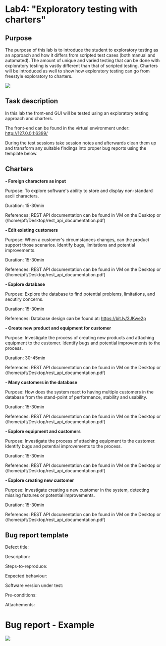 # Lab4: "Exploratory testing with charters"

## Purpose
The purpose of this lab is to introduce the student to exploratory testing as an approach and how it differs from scripted test cases (both manual and automated).
The amount of unique and varied testing that can be done with exploratory testing is vastly different than that of scripted testing. 
Charters will be introduced as well to show how exploratory testing can go from freestyle exploratory to charters.

![](https://res.cloudinary.com/northern-test-consulting-ab/image/upload/v1553873269/freedom_scale_chkbci.png) 

## Task description

In this lab the front-end GUI will be tested using an exploratory testing approach and charters.

The front-end can be found in the virtual environment under: http://127.0.0.1:6399/

During the test sessions take session notes and afterwards clean them up and transform any suitable findings into proper bug reports using the template below.

## Charters

**- Foreign characters as input**

Purpose: To explore software's ability to store and display non-standard ascii characters.

Duration: 15-30min

References: REST API documentation can be found in VM on the Desktop or (/home/pft/Desktop/rest_api_documentation.pdf)


**- Edit existing customers**

Purpose: When a customer's circumstances changes, can the product support those scenarios. Identify bugs, limitations and potential improvements.

Duration: 15-30min

References: REST API documentation can be found in VM on the Desktop or (/home/pft/Desktop/rest_api_documentation.pdf)


**- Explore database**

Purpose: Explore the database to find potential problems, limitations, and secutiry concerns.

Duration: 15-30min

References: Database design can be found at: https://bit.ly/2JKwe2p

**- Create new product and equipment for customer**

Purpose: Investigate the process of creating new products and attaching equipment to the customer. Identify bugs and potential improvements to the process.

Duration: 30-45min

References: REST API documentation can be found in VM on the Desktop or (/home/pft/Desktop/rest_api_documentation.pdf)


**- Many customers in the database**

Purpose: How does the system react to having multiple customers in the database from the stand-point of performance, stability and usability.

Duration: 15-30min

References: REST API documentation can be found in VM on the Desktop or (/home/pft/Desktop/rest_api_documentation.pdf)


**- Explore equipment and customers**

Purpose: Investigate the process of attaching equipment to the customer. Identify bugs and potential improvements to the process.

Duration: 15-30min

References: REST API documentation can be found in VM on the Desktop or (/home/pft/Desktop/rest_api_documentation.pdf)


**- Explore creating new customer**

Purpose: Investigate creating a new customer in the system, detecting missing features or potential improvements.

Duration: 15-30min

References: REST API documentation can be found in VM on the Desktop or (/home/pft/Desktop/rest_api_documentation.pdf)

## Bug report template

Defect title:

Description:

Steps-to-reproduce:

Expected behaviour:

Software version under test:

Pre-conditions:

Attachements:

# Bug report - Example

![](https://res.cloudinary.com/northern-test-consulting-ab/image/upload/v1553683483/bug_report_new_sdlj7v.png) 